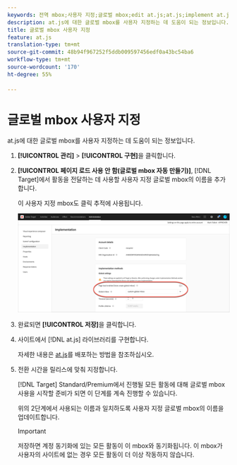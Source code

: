 ```yaml
---
keywords: 전역 mbox;사용자 지정;글로벌 mbox;edit at.js;at.js;implement at.js
description: at.js에 대한 글로벌 mbox를 사용자 지정하는 데 도움이 되는 정보입니다.
title: 글로벌 mbox 사용자 지정
feature: at.js
translation-type: tm+mt
source-git-commit: 48b94f967252f5ddb009597456edf0a43bc54ba6
workflow-type: tm+mt
source-wordcount: '170'
ht-degree: 55%

---
```



# 글로벌 mbox 사용자 지정

at.js에 대한 글로벌 mbox를 사용자 지정하는 데 도움이 되는 정보입니다.

1. **[!UICONTROL 관리]** > **[!UICONTROL 구현]**&#x200B;을 클릭합니다.

1. **[!UICONTROL 페이지 로드 사용 안 함(글로벌 mbox 자동 만들기)]**, [!DNL Target]에서 활동을 전달하는 데 사용할 사용자 지정 글로벌 mbox의 이름을 추가합니다.

   이 사용자 지정 mbox도 클릭 추적에 사용됩니다.

   ![custom-global-mbox](/help/c-implementing-target/c-implementing-target-for-client-side-web/t-mbox-download/c-understanding-global-mbox/assets/custom-global-mbox.png)

1. 완료되면 **[!UICONTROL 저장]**&#x200B;을 클릭합니다.

1. 사이트에서 [!DNL at.js] 라이브러리를 구현합니다.

   자세한 내용은 [at.js](/help/c-implementing-target/c-implementing-target-for-client-side-web/how-to-deployatjs/how-to-deployatjs.md)를 배포하는 방법을 참조하십시오.

1. 전환 시간을 릴리스에 맞춰 지정합니다.

   [!DNL Target] Standard/Premium에서 진행될 모든 활동에 대해 글로벌 mbox 사용을 시작할 준비가 되면 이 단계를 계속 진행할 수 있습니다.

   위의 2단계에서 사용되는 이름과 일치하도록 사용자 지정 글로벌 mbox의 이름을 업데이트합니다.

   >[!IMPORTANT]
   >
   >저장하면 계정 동기화에 있는 모든 활동이 이 mbox와 동기화됩니다. 이 mbox가 사용자의 사이트에 없는 경우 모든 활동이 더 이상 작동하지 않습니다.

